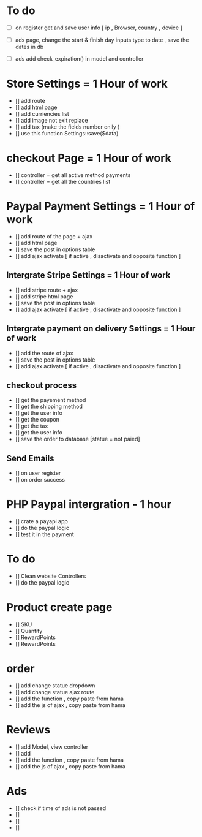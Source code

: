 # To do 

* [ ] on register get and save user info [ ip , Browser, country , device ]
* [ ] ads page, change the start & finish day inputs type to date , save the dates in db 
* [ ] ads add check_expiration() in model and controller


# Store Settings = 1 Hour of work
* []  add route
* []  add html page
* []  add curriencies list 
* []  add image not exit replace
* []  add tax (make the fields number onlly )
* []  use this function Settings::save($data)

# checkout Page = 1 Hour of work
* []  controller =  get all active method payments
* []  controller = get all the countries list 

# Paypal Payment Settings = 1 Hour of work
* []  add route of the page + ajax 
* []  add html page
* []  save the post in options table
* []  add ajax activate [ if active , disactivate and opposite function ]

## Intergrate Stripe Settings = 1 Hour of work
* []  add stripe route + ajax
* []  add stripe html page
* []  save the post in options table
* []  add ajax activate [ if active , disactivate and opposite function ]

## Intergrate payment on delivery Settings = 1 Hour of work
* []  add the route of ajax
* []  save the post in options table
* []  add ajax activate [ if active , disactivate and opposite function ]

## checkout process 
* []  get the payement method  
* []  get the shipping method
* []  get the user info
* []  get the coupon
* []  get the tax
* []  get the user info
* []  save the order to database [statue = not paied]

## Send Emails
* []  on user register
* []  on order success



# PHP Paypal intergration - 1 hour
* []  crate a payapl app
* []  do the paypal logic 
* []  test it in the payment


# To do 
* []  Clean website Controllers
* []  do the paypal logic 

# Product create page
* []  SKU 
* []  Quantity
* []  RewardPoints
* []  RewardPoints

  
  
# order
* []  add change statue dropdown
* []  add change statue ajax route
* []  add the function , copy paste from hama
* []  add the js of ajax , copy paste from hama
  
  
  
   
  
# Reviews
* []  add Model, view controller
* []  add 
* []  add the function , copy paste from hama
* []  add the js of ajax , copy paste from hama
  
   
# Ads
* []  check if time of ads is not passed
* []  
* []  
* []  
   
  
  
  
  
  
  
  
  
  
  
  
  
  
  
  
  


